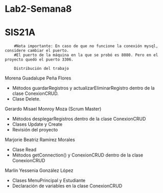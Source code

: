 ﻿# Lab2-Semana8
# SIS21A

		#Nota importante: En caso de que no funcione la conexión mysql, considere cambiar el puerto.
		#El puerto de la máquina en la que se probó es 8080. Pero en el proyecto quedó el puerto 3306.

		Distribución del trabajo
Morena Guadalupe Peña Flores
- Métodos guardarRegistros y actualizarEliminarRegistro dentro 
de la clase ConexionCRUD.
- Clase Delete.

Gerardo Misael Monroy Moza (Scrum Master)
- Métodos desplegarRegistros dentro de la clase ConexionCRUD
- Clases Update y Create
- Revisión del proyecto

Marjorie Beatriz Ramírez Morales
- Clase Read
- Métodos getConnection() y ConexionCRUD dentro de la clase ConexionCRUD

Marlin Yessenia González López
- Clases MenuPrincipal y Estudiante
- Declaración de variables en la clase ConexionCRUD
